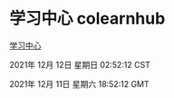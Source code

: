 # 学习中心 colearnhub
[学习中心](http://59.174.25.102:56308/colearnhub/)

2021年 12月 12日 星期日 02:52:12 CST

2021年 12月 11日 星期六 18:52:12 GMT
